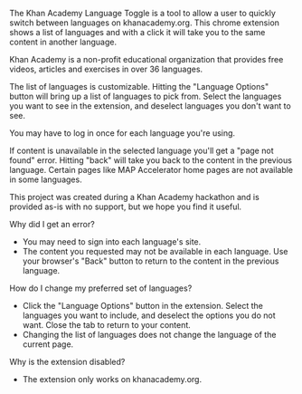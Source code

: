 The Khan Academy Language Toggle is a tool to allow a user to quickly switch between languages on khanacademy.org.  This chrome extension shows a list of languages and with a click it will take you to the same content in another language.

Khan Academy is a non-profit educational organization that provides free videos, articles and exercises in over 36 languages.

The list of languages is customizable.  Hitting the "Language Options" button will bring up a list of languages to pick from.  Select the languages you want to see in the extension, and deselect languages you don't want to see.

You may have to log in once for each language you're using.

If content is unavailable in the selected language you'll get a "page not found" error.  Hitting "back" will take you back to the content in the previous language.  Certain pages like MAP Accelerator home pages are not available in some languages.

This project was created during a Khan Academy hackathon and is provided as-is with no support, but we hope you find it useful.


Why did I get an error?
- You may need to sign into each language's site.
- The content you requested may not be available in each language. Use your browser's "Back" button to return to the content in the previous language.

How do I change my preferred set of languages?
- Click the "Language Options" button in the extension. Select the languages you want to include, and deselect the options you do not want. Close the tab to return to your content.
- Changing the list of languages does not change the language of the current page.

Why is the extension disabled?
- The extension only works on khanacademy.org.

